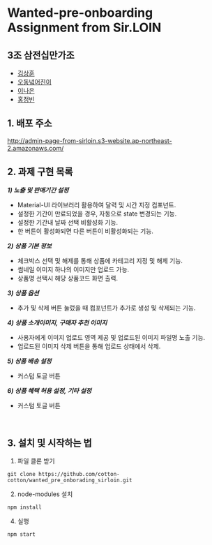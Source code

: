 # Wanted-pre-onboarding Assignment from Sir.LOIN

## 3조 삼전십만가조

- [김상훈](https://github.com/Ho0on)
- [오동녘어진이](https://github.com/eojine94)
- [이나은](https://github.com/cotton-cotton)
- [홍정빈](https://github.com/tohjbin2)

## 1. 배포 주소

http://admin-page-from-sirloin.s3-website.ap-northeast-2.amazonaws.com/

## 2. 과제 구현 목록

***1) 노출 및 판매기간 설정***
- Material-UI 라이브러리 활용하여 달력 및 시간 지정 컴포넌트.
- 설정한 기간이 만료되었을 경우, 자동으로 state 변경되는 기능.
- 설정한 기간내 날짜 선택 비활성화 기능.
- 한 버튼이 활성화되면 다른 버튼이 비활성화되는 기능.

***2) 상품 기본 정보***
- 체크박스 선택 및 해제를 통해 상품에 카테고리 지정 및 해제 기능.
- 썸네일 이미지 하나의 이미지만 업로드 가능.
- 상품명 선택시 해당 상품코드 화면 출력.

***3) 상품 옵션***
- 추가 및 삭제 버튼 눌렀을 때 컴포넌트가 추가로 생성 및 삭제되는 기능.

***4) 상품 소개이미지, 구매자 추천 이미지***
- 사용자에게 이미지 업로드 영역 제공 및 업로드된 이미지 파일명 노출 기능.
- 업로드된 이미지 삭제 버튼을 통해 업로드 상태에서 삭제.

***5) 상품 배송 설정***
- 커스텀 토글 버튼

***6) 상품 혜택 허용 설정, 기타 설정***
- 커스텀 토글 버튼

<br>

## 3. 설치 및 시작하는 법

1. 파일 클론 받기

```
git clone https://github.com/cotton-cotton/wanted_pre_onborading_sirloin.git
```

2. node-modules 설치

```
npm install
```

4. 실행

```
npm start
```
